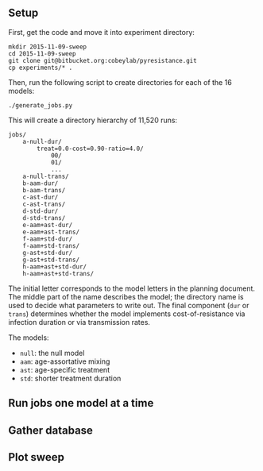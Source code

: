 ## Setup

First, get the code and move it into experiment directory:

```{sh}
mkdir 2015-11-09-sweep
cd 2015-11-09-sweep
git clone git@bitbucket.org:cobeylab/pyresistance.git
cp experiments/* .
```

Then, run the following script to create directories for each of the 16 models:

```{sh}
./generate_jobs.py
```

This will create a directory hierarchy of 11,520 runs:

```
jobs/
    a-null-dur/
        treat=0.0-cost=0.90-ratio=4.0/
            00/
            01/
            ...
    a-null-trans/
    b-aam-dur/
    b-aam-trans/
    c-ast-dur/
    c-ast-trans/
    d-std-dur/
    d-std-trans/
    e-aam+ast-dur/
    e-aam+ast-trans/
    f-aam+std-dur/
    f-aam+std-trans/
    g-ast+std-dur/
    g-ast+std-trans/
    h-aam+ast+std-dur/
    h-aam+ast+std-trans/
```

The initial letter corresponds to the model letters in the planning document. The middle part of the name describes the model; the directory name is used to decide what parameters to write out. The final component (`dur` or `trans`) determines whether the model implements cost-of-resistance via infection duration or via transmission rates.

The models:

* `null`: the null model
* `aam`: age-assortative mixing
* `ast`: age-specific treatment
* `std`: shorter treatment duration

## Run jobs one model at a time

## Gather database

## Plot sweep

